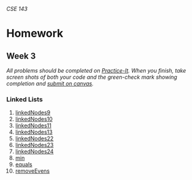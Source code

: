 _CSE 143_
# Homework
## Week 3

_All problems should be completed on [Practice-It](http://practiceit.cs.washington.edu/). When you finish, take screen shots of both your code and the green-check mark showing completion and [submit on canvas](https://canvas.uw.edu/courses/1143086/assignments/3532003)._

### Linked Lists
1. [linkedNodes9](http://practiceit.cs.washington.edu/problem/view/bjp4/chapter16/s9-linkedNodes9)
1. [linkedNodes10](http://practiceit.cs.washington.edu/problem/view/bjp4/chapter16/s10-linkedNodes10)
1. [linkedNodes11](http://practiceit.cs.washington.edu/problem/view/bjp4/chapter16/s11-linkedNodes11)
1. [linkedNodes13](http://practiceit.cs.washington.edu/problem/view/bjp4/chapter16/s13-linkedNodes13)
1. [linkedNodes22](http://practiceit.cs.washington.edu/problem/view/bjp4/chapter16/s22-linkedNodes22)
1. [linkedNodes23](http://practiceit.cs.washington.edu/problem/view/bjp4/chapter16/s23-linkedNodes23)
1. [linkedNodes24](http://practiceit.cs.washington.edu/problem/view/bjp4/chapter16/s24-linkedNodes24)
1. [min](http://practiceit.cs.washington.edu/problem/view/bjp4/chapter16/e2-min)
1. [equals](http://practiceit.cs.washington.edu/problem/view/bjp4/chapter16/e15-equals)
1. [removeEvens](http://practiceit.cs.washington.edu/problem/view/bjp4/chapter16/e16-removeEvens)
